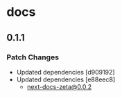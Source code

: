 # docs

## 0.1.1

### Patch Changes

- Updated dependencies [d909192]
- Updated dependencies [e88eec8]
  - next-docs-zeta@0.0.2

